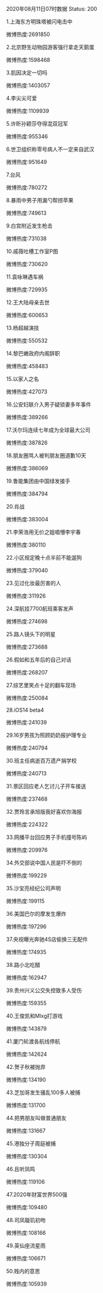 2020年08月11日07时数据
Status: 200

1.上海东方明珠塔被闪电击中

微博热度:2691850

2.北京野生动物园游客强行拿走天鹅蛋

微博热度:1598468

3.肌因决定一切吗

微博热度:1403057

4.李尖尖可爱

微博热度:1109939

5.许昕孙颖莎夺得混双冠军

微博热度:955346

6.世卫组织称零号病人不一定来自武汉

微博热度:951649

7.台风

微博热度:780272

8.暴雨中男子用漏勺帮捞苹果

微博热度:749613

9.白宫附近发生枪击

微博热度:731038

10.戚薇吐槽工作室P图

微博热度:730620

11.袁咏琳遇车祸

微博热度:729935

12.王大陆母亲去世

微博热度:600653

13.杨超越演技

微博热度:550532

14.黎巴嫩政府内阁辞职

微博热度:458483

15.以家人之名

微博热度:427073

16.公安妇联介入男子疑锁妻多年事件

微博热度:389266

17.沃尔玛连续七年成为全球最大公司

微博热度:387826

18.朋友圈骂人被判朋友圈道歉10天

微博热度:386069

19.鲁能集团由中国绿发接手

微博热度:384794

20.肖战

微博热度:383004

21.李荣浩用无价之姐唱懵李宇春

微博热度:380110

22.小区规定晚十点半前不能遛狗

微博热度:379040

23.见过化妆最厉害的人

微博热度:311926

24.深航挂7700航班乘客发声

微博热度:274698

25.路人镜头下的明星

微博热度:273688

26.假如和五年后的自己对话

微博热度:268207

27.综艺里笑点十足的翻车现场

微博热度:250084

28.iOS14 beta4

微博热度:241039

29.16岁男孩为照顾奶奶报护理专业

微博热度:240794

30.班主任病逝百万遗产捐学校

微博热度:240713

31.景区回应老人乞讨儿子开车接送

微博热度:237468

32.贾玲言承旭版我好喜欢你海报

微博热度:224322

33.网播平台回应男子手机撞号陈屿

微博热度:209976

34.外交部说中国人民是吓不倒的

微博热度:199229

35.沙宝亮经纪公司声明

微博热度:199115

36.美国巴尔的摩发生爆炸

微博热度:197296

37.央视曝光奔驰4S店偷换三无配件

微博热度:174935

38.路小北吃醋

微博热度:162947

39.贵州兴义公交失控致多人受伤

微博热度:159355

40.王俊凯和Mlxg打游戏

微博热度:143879

41.厦门轮渡各航线停航

微博热度:142624

42.贺子秋被抛弃

微博热度:134190

43.芝加哥发生骚乱100多人被捕

微博热度:131700

44.把男朋友叫做普通朋友

微博热度:131667

45.港独分子周庭被捕

微博热度:130304

46.且听凤鸣

微博热度:119106

47.2020年财富世界500强

微博热度:109480

48.司凤璇玑初吻

微博热度:108166

49.英仙座流星雨

微博热度:106671

50.贱内的意思

微博热度:105939

